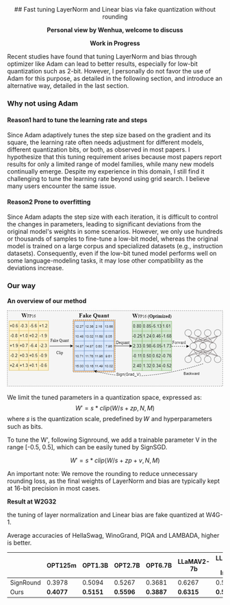 <div align="center">
## Fast tuning LayerNorm and Linear bias via fake quantization without rounding

**Personal view by Wenhua, welcome to discuss**

**Work in Progress** 
<div align="left">
Recent studies have found that tuning LayerNorm and bias through optimizer like Adam can lead to better results, especially for low-bit quantization such as 2-bit. However, I personally do not favor the use of Adam for this purpose, as detailed in the following section, and introduce an alternative way, detailed in the last section.

### Why not using Adam

#### Reason1 hard to tune the learning rate and steps

Since Adam adaptively tunes the step size based on the gradient and its square, the learning rate often needs adjustment for different models, different quantization bits, or both, as observed in most papers. I hypothesize that this tuning requirement arises because most papers report results for only a limited range of model families, while many new models continually emerge. Despite my experience in this domain, I still find it challenging to tune the learning rate beyond using grid search. I believe many users encounter the same issue.

#### Reason2 Prone to overfitting

Since Adam adapts the step size with each iteration, it is difficult to control the changes in parameters, leading to significant deviations from the original model's weights in some scenarios. However, we only use hundreds or thousands of samples to fine-tune a low-bit model, whereas the original model is trained on a large corpus and specialized datasets (e.g., instruction datasets). Consequently, even if the low-bit tuned model performs well on some language-modeling tasks, it may lose other compatibility as the deviations increase.



### Our way

**An overview of our method**
<div align="center">

![](../docs/imgs/norm_bias_overview.png)

<div align="left">


We limit the tuned parameters in a quantization space, expressed as:
$$
W' = s*clip(W/s+zp,N,M)
$$
where 𝑠 is the quantization scale, predefined by 𝑊 and hyperparameters such as bits.

To tune the W', following Signround, we add a trainable parameter V in the range [-0.5, 0.5], which can be easily tuned by SignSGD.

$$
W' = s*clip(W/s+zp+v,N,M)
$$


An important note: We remove the rounding to reduce unnecessary rounding loss, as the final weights of LayerNorm and bias are typically kept at 16-bit precision in most cases.



**Result at W2G32**

the tuning of layer normalization and Linear bias are fake quantized at W4G-1.

 Average accuracies of HellaSwag, WinoGrand, PIQA and LAMBADA, higher is better.

|           | OPT125m    | OPT1.3B    | OPT2.7B    | OPT6.7B    | LLaMAV2-7b | LLaMAV3-8B-Instruct |
| --------- | ---------- | ---------- | ---------- | ---------- | ---------- | ------------------- |
| SignRound | 0.3978     | 0.5094     | 0.5267     | 0.3681     | 0.6267     | 0.5890              |
| Ours      | **0.4077** | **0.5151** | **0.5596** | **0.3887** | **0.6315** | **0.5949**          |


